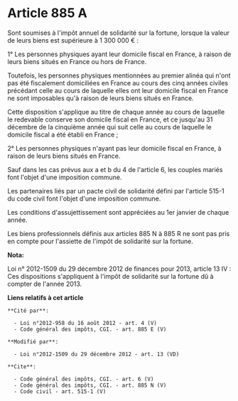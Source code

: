 # Article 885 A

Sont soumises à l'impôt annuel de solidarité sur la fortune, lorsque la valeur de leurs biens est supérieure à 1 300 000 € : 

1° Les personnes physiques ayant leur domicile fiscal en France, à raison de leurs biens situés en France ou hors de France. 

Toutefois, les personnes physiques mentionnées au premier alinéa qui n'ont pas été fiscalement domiciliées en France au cours
des cinq années civiles précédant celle au cours de laquelle elles ont leur domicile fiscal en France ne sont imposables qu'à
raison de leurs biens situés en France. 

Cette disposition s'applique au titre de chaque année au cours de laquelle le redevable conserve son domicile fiscal en
France, et ce jusqu'au 31 décembre de la cinquième année qui suit celle au cours de laquelle le domicile fiscal a été établi
en France ; 

2° Les personnes physiques n'ayant pas leur domicile fiscal en France, à raison de leurs biens situés en France. 

Sauf dans les cas prévus aux a et b du 4 de l'article 6, les couples mariés font l'objet d'une imposition commune. 

Les partenaires liés par un pacte civil de solidarité défini par l'article 515-1 du code civil font l'objet d'une imposition
commune. 

Les conditions d'assujettissement sont appréciées au 1er janvier de chaque année. 

Les biens professionnels définis aux articles 885 N à 885 R ne sont pas pris en compte pour l'assiette de l'impôt de
solidarité sur la fortune.

**Nota:**

Loi n° 2012-1509 du 29 décembre 2012 de finances pour 2013, article 13 IV : Ces dispositions s'appliquent à l'impôt de
solidarité sur la fortune dû à compter de l'année 2013.

**Liens relatifs à cet article**

	**Cité par**:

	  - Loi n°2012-958 du 16 août 2012 - art. 4 (V)
	  - Code général des impôts, CGI. - art. 885 E (V)

	**Modifié par**:

	  - Loi n°2012-1509 du 29 décembre 2012 - art. 13 (VD)

	**Cite**:

	  - Code général des impôts, CGI. - art. 6 (V)
	  - Code général des impôts, CGI. - art. 885 N (V)
	  - Code civil - art. 515-1 (V)
